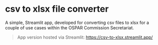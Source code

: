 # csv to xlsx file converter

A simple, Streamlit app, developed for converting csv files to xlsx for a couple of use cases within the OSPAR  Commission Secretariat.

> App version hosted via Streamlit: https://csv-to-xlsx.streamlit.app/
